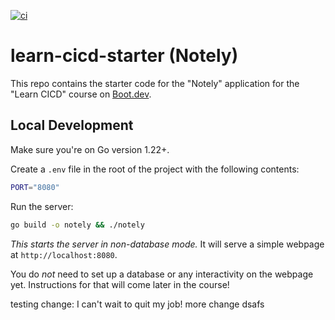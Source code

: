 [![ci](https://github.com/dhdorr/learn-cicd-starter/actions/workflows/ci.yml/badge.svg)](https://github.com/dhdorr/learn-cicd-starter/actions/workflows/ci.yml)
# learn-cicd-starter (Notely)

This repo contains the starter code for the "Notely" application for the "Learn CICD" course on [Boot.dev](https://boot.dev).

## Local Development

Make sure you're on Go version 1.22+.

Create a `.env` file in the root of the project with the following contents:

```bash
PORT="8080"
```

Run the server:

```bash
go build -o notely && ./notely
```

*This starts the server in non-database mode.* It will serve a simple webpage at `http://localhost:8080`.

You do *not* need to set up a database or any interactivity on the webpage yet. Instructions for that will come later in the course!

testing change: I can't wait to quit my job!
more change
dsafs